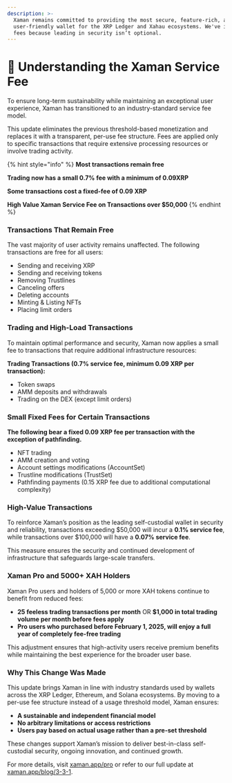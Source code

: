 ```yaml
---
description: >-
  Xaman remains committed to providing the most secure, feature-rich, and
  user-friendly wallet for the XRP Ledger and Xahau ecosystems. We've introduced
  fees because leading in security isn’t optional.
---
```


# 💙 Understanding the Xaman Service Fee

To ensure long-term sustainability while maintaining an exceptional user experience, Xaman has transitioned to an industry-standard service fee model.

This update eliminates the previous threshold-based monetization and replaces it with a transparent, per-use fee structure. Fees are applied only to specific transactions that require extensive processing resources or involve trading activity.

{% hint style="info" %}
**Most transactions remain free**

**Trading now has a small 0.7% fee with a minimum of 0.09XRP**

**Some transactions cost a fixed-fee of 0.09 XRP**

**High Value Xaman Service Fee on Transactions over $50,000**
{% endhint %}



### Transactions That Remain Free

The vast majority of user activity remains unaffected. The following transactions are free for all users:

* Sending and receiving XRP
* Sending and receiving tokens
* Removing Trustlines
* Canceling offers
* Deleting accounts
* Minting & Listing NFTs
* Placing limit orders

### Trading and High-Load Transactions

To maintain optimal performance and security, Xaman now applies a small fee to transactions that require additional infrastructure resources:

**Trading Transactions (0.7% service fee, minimum 0.09 XRP per transaction):**

* Token swaps
* AMM deposits and withdrawals
* Trading on the DEX (except limit orders)

### **Small Fixed Fees for Certain Transactions**

**The following bear a fixed 0.09 XRP fee per transaction with the exception of pathfinding.**

* NFT trading
* AMM creation and voting
* Account settings modifications (AccountSet)
* Trustline modifications (TrustSet)
* Pathfinding payments (0.15 XRP fee due to additional computational complexity)

### High-Value Transactions

To reinforce Xaman’s position as the leading self-custodial wallet in security and reliability, transactions exceeding $50,000 will incur a **0.1% service fee**, while transactions over $100,000 will have a **0.07% service fee**.&#x20;

This measure ensures the security and continued development of infrastructure that safeguards large-scale transfers.

### Xaman Pro and 5000+ XAH Holders

Xaman Pro users and holders of 5,000 or more XAH tokens continue to benefit from reduced fees:

* **25 feeless trading transactions per month** OR **$1,000 in total trading volume per month before fees apply**
* **Pro users who purchased before February 1, 2025, will enjoy a full year of completely fee-free trading**

This adjustment ensures that high-activity users receive premium benefits while maintaining the best experience for the broader user base.

### Why This Change Was Made

This update brings Xaman in line with industry standards used by wallets across the XRP Ledger, Ethereum, and Solana ecosystems. By moving to a per-use fee structure instead of a usage threshold model, Xaman ensures:

* **A sustainable and independent financial model**
* **No arbitrary limitations or access restrictions**
* **Users pay based on actual usage rather than a pre-set threshold**

These changes support Xaman’s mission to deliver best-in-class self-custodial security, ongoing innovation, and continued growth.

For more details, visit [xaman.app/pro](https://xaman.app/pro) or refer to our full update at [xaman.app/blog/3-3-1](https://xaman.app/blog/3-3-1).
